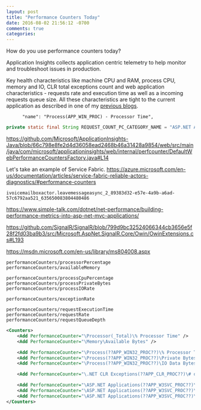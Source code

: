 ```yaml
---
layout: post
title: "Performance Counters Today"
date: 2016-08-02 21:56:12 -0700
comments: true
categories: 
---
```


How do you use performance counters today? 

Application Insights collects application centric telemetry to help monitor and troubleshoot issues in production.

Key health characteristics like machine CPU and RAM, process CPU, memory and IO, CLR total exceptions count and web application characteristics - requests rate and execution time as well as a incoming requests queue size. All these characteristics are tight to the current application as described in one of my [previous blogs](/blog/2015/10/07/performance-counters-in-non-web-applications/). 



          "name": "Process(APP_WIN_PROC) - Processor Time",

``` java
private static final String REQUEST_COUNT_PC_CATEGORY_NAME = "ASP.NET Applications";
```

https://github.com/Microsoft/ApplicationInsights-Java/blob/66c798e8fe2d4d36058ead2468b46a31428a9854/web/src/main/java/com/microsoft/applicationinsights/web/internal/perfcounter/DefaultWebPerformanceCountersFactory.java#L14







Let's take an example of Service Fabric. 
https://azure.microsoft.com/en-us/documentation/articles/service-fabric-reliable-actors-diagnostics/#performance-counters

```
ivoicemailboxactor.leavemessageasync_2_89383d32-e57e-4a9b-a6ad-57c6792aa521_635650083804480486
```

https://www.simple-talk.com/dotnet/net-performance/building-performance-metrics-into-asp-net-mvc-applications/


https://github.com/SignalR/SignalR/blob/799d9bc32524066344cb3656e5f28f2fd03ba9b3/src/Microsoft.AspNet.SignalR.Core/Owin/OwinExtensions.cs#L193


https://msdn.microsoft.com/en-us/library/ms804008.aspx

```
performanceCounters/processorPercentage
performanceCounters/availableMemory

performanceCounters/processCpuPercentage
performanceCounters/processPrivateBytes
performanceCounters/processIORate

performanceCounters/exceptionRate

performanceCounters/requestExecutionTime
performanceCounters/requestRate
performanceCounters/requestQueueDepth
```


``` xml
<Counters>
    <Add PerformanceCounter="\Processor(_Total)\% Processor Time" />
    <Add PerformanceCounter="\Memory\Available Bytes" />

    <Add PerformanceCounter="\Process(??APP_WIN32_PROC??)\% Processor Time"/>
    <Add PerformanceCounter="\Process(??APP_WIN32_PROC??)\Private Bytes" />
    <Add PerformanceCounter="\Process(??APP_WIN32_PROC??)\IO Data Bytes/sec" />

    <Add PerformanceCounter="\.NET CLR Exceptions(??APP_CLR_PROC??)\# of Exceps Thrown / sec" />

    <Add PerformanceCounter="\ASP.NET Applications(??APP_W3SVC_PROC??)\Requests/Sec" />
    <Add PerformanceCounter="\ASP.NET Applications(??APP_W3SVC_PROC??)\Request Execution Time" />
    <Add PerformanceCounter="\ASP.NET Applications(??APP_W3SVC_PROC??)\Requests In Application Queue" />
</Counters>
```
